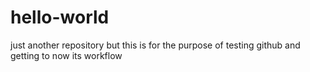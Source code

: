 # hello-world
just another repository but this is for the purpose of testing github and getting to now its workflow
